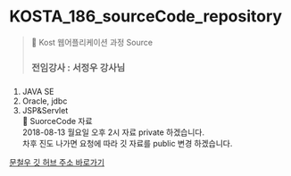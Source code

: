# KOSTA_186_sourceCode_repository

> :memo: Kost 웹어플리케이션 과정 Source 
> <h3>전임강사 : 서정우 강사님 <h3> 
1. JAVA SE <br>
2. Oracle, jdbc <br> 
2. JSP&Servlet <br>
:memo: SuorceCode 자료  <br>
2018-08-13 월요일 오후 2시 자료 private 하겠습니다. <br>
차후 진도 나가면 요청에 따라 깃 자료를 public 변경 하겠습니다.

[문철우 깃 허브 주소 바로가기](https://github.com/Munchurwoo)
